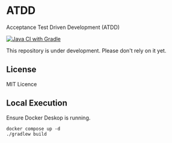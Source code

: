 # ATDD
Acceptance Test Driven Development (ATDD)

[![Java CI with Gradle](https://github.com/optivem/atdd/actions/workflows/gradle.yml/badge.svg)](https://github.com/optivem/atdd/actions/workflows/gradle.yml)

This repository is under development. Please don't rely on it yet.

## License

MIT Licence

## Local Execution

Ensure Docker Deskop is running.

```shell
docker compose up -d
./gradlew build
```
